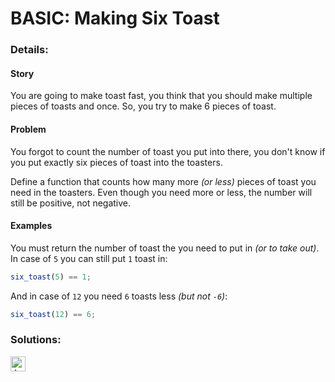 # BASIC: Making Six Toast

### Details:

#### Story

You are going to make toast fast, you think that you should make multiple pieces of toasts and once. So, you try to make 6 pieces of toast.

#### Problem

You forgot to count the number of toast you put into there, you don't know if you put exactly six pieces of toast into the toasters.

Define a function that counts how many more _(or less)_ pieces of toast you need in the toasters. Even though you need more or less, the number will still be positive, not negative.

#### Examples

You must return the number of toast the you need to put in _(or to take out)_. In case of `5` you can still put `1` toast in:

```javascript
six_toast(5) == 1;
```

And in case of `12` you need `6` toasts less _(but not `-6`)_:

```javascript
six_toast(12) == 6;
```

### Solutions:

[<img src="https://github.com/CrappyCodeMaker/Training-How-to-Code/blob/master/images/logo/javascript.svg" height="24px" alt="JavaScript">](https://github.com/CrappyCodeMaker/CODEWARS/blob/main/5%20kyu/Gap%20in%20Primes/Solutions/JS.js)
